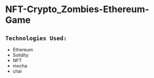 # NFT-Crypto_Zombies-Ethereum-Game

## `Technologies Used:`

- Ethereum
- Solidity
- NFT
- mocha
- chai 